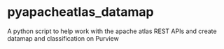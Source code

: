 # pyapacheatlas_datamap
A python script to help work with the apache atlas REST APIs and create datamap and classification on Purview
